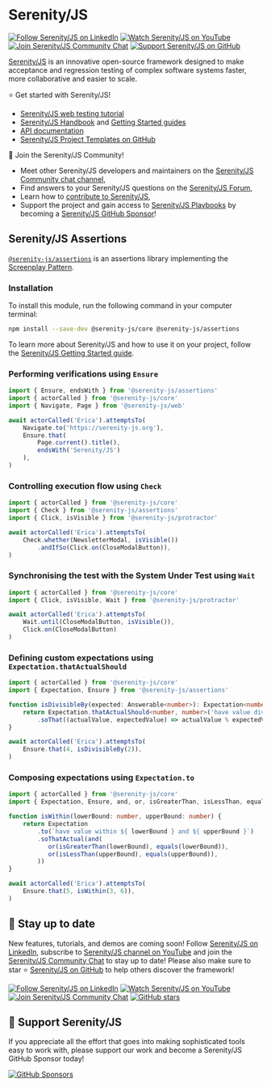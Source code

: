 # Serenity/JS

[![Follow Serenity/JS on LinkedIn](https://img.shields.io/badge/Follow-Serenity%2FJS%20-0077B5?logo=linkedin)](https://www.linkedin.com/company/serenity-js)
[![Watch Serenity/JS on YouTube](https://img.shields.io/badge/Watch-@serenity--js-E62117?logo=youtube)](https://www.youtube.com/@serenity-js)
[![Join Serenity/JS Community Chat](https://img.shields.io/badge/Chat-Serenity%2FJS%20Community-FBD30B?logo=matrix)](https://matrix.to/#/#serenity-js:gitter.im)
[![Support Serenity/JS on GitHub](https://img.shields.io/badge/Support-@serenity--js-703EC8?logo=github)](https://github.com/sponsors/serenity-js)

[Serenity/JS](https://serenity-js.org) is an innovative open-source framework designed to make acceptance and regression testing
of complex software systems faster, more collaborative and easier to scale.

⭐️ Get started with Serenity/JS!
- [Serenity/JS web testing tutorial](https://serenity-js.org/handbook/web-testing/your-first-web-scenario)
- [Serenity/JS Handbook](https://serenity-js.org/handbook) and [Getting Started guides](https://serenity-js.org/handbook/getting-started/)
- [API documentation](https://serenity-js.org/api/)
- [Serenity/JS Project Templates on GitHub](https://serenity-js.org/handbook/getting-started/project-templates/)

👋 Join the Serenity/JS Community!
- Meet other Serenity/JS developers and maintainers on the [Serenity/JS Community chat channel](https://matrix.to/#/#serenity-js:gitter.im),
- Find answers to your Serenity/JS questions on the [Serenity/JS Forum](https://github.com/orgs/serenity-js/discussions/categories/how-do-i),
- Learn how to [contribute to Serenity/JS](https://serenity-js.org/community/contributing/),
- Support the project and gain access to [Serenity/JS Playbooks](https://github.com/serenity-js/playbooks) by becoming a [Serenity/JS GitHub Sponsor](https://github.com/sponsors/serenity-js)!

## Serenity/JS Assertions

[`@serenity-js/assertions`](https://serenity-js.org/api/rest/) is an assertions library implementing the [Screenplay Pattern](https://serenity-js.org/handbook/design/screenplay-pattern/).

### Installation

To install this module, run the following command in your computer terminal:

```sh
npm install --save-dev @serenity-js/core @serenity-js/assertions
```

To learn more about Serenity/JS and how to use it on your project, follow the [Serenity/JS Getting Started guide](https://serenity-js.org/handbook/getting-started/).

### Performing verifications using `Ensure`

```typescript
import { Ensure, endsWith } from '@serenity-js/assertions'
import { actorCalled } from '@serenity-js/core'
import { Navigate, Page } from '@serenity-js/web'

await actorCalled('Erica').attemptsTo(
    Navigate.to('https://serenity-js.org'),
    Ensure.that(
        Page.current().title(), 
        endsWith('Serenity/JS')
    ),
)
```

### Controlling execution flow using `Check`

```typescript
import { actorCalled } from '@serenity-js/core'
import { Check } from '@serenity-js/assertions' 
import { Click, isVisible } from '@serenity-js/protractor'

await actorCalled('Erica').attemptsTo(
    Check.whether(NewsletterModal, isVisible())
        .andIfSo(Click.on(CloseModalButton)),
)
```

### Synchronising the test with the System Under Test using `Wait`

```typescript
import { actorCalled } from '@serenity-js/core'
import { Click, isVisible, Wait } from '@serenity-js/protractor'

await actorCalled('Erica').attemptsTo(
    Wait.until(CloseModalButton, isVisible()),
    Click.on(CloseModalButton)
)
```

### Defining custom expectations using `Expectation.thatActualShould`

```typescript
import { actorCalled } from '@serenity-js/core'
import { Expectation, Ensure } from '@serenity-js/assertions'

function isDivisibleBy(expected: Answerable<number>): Expectation<number> {
    return Expectation.thatActualShould<number, number>('have value divisible by', expected)
        .soThat((actualValue, expectedValue) => actualValue % expectedValue === 0)
}

await actorCalled('Erica').attemptsTo(
    Ensure.that(4, isDivisibleBy(2)),
)
```

### Composing expectations using `Expectation.to`

```typescript
import { actorCalled } from '@serenity-js/core'
import { Expectation, Ensure, and, or, isGreaterThan, isLessThan, equals  } from '@serenity-js/assertions'

function isWithin(lowerBound: number, upperBound: number) {
    return Expectation
        .to(`have value within ${ lowerBound } and ${ upperBound }`)
        .soThatActual(and(
           or(isGreaterThan(lowerBound), equals(lowerBound)),
           or(isLessThan(upperBound), equals(upperBound)),
        ))
}

await actorCalled('Erica').attemptsTo(
    Ensure.that(5, isWithin(3, 6)),
)
```

## 📣 Stay up to date

New features, tutorials, and demos are coming soon!
Follow [Serenity/JS on LinkedIn](https://www.linkedin.com/company/serenity-js),
subscribe to [Serenity/JS channel on YouTube](https://www.youtube.com/@serenity-js) and join the [Serenity/JS Community Chat](https://matrix.to/#/#serenity-js:gitter.im) to stay up to date!
Please also make sure to star ⭐️ [Serenity/JS on GitHub](https://github.com/serenity-js/serenity-js) to help others discover the framework!

[![Follow Serenity/JS on LinkedIn](https://img.shields.io/badge/Follow-Serenity%2FJS%20-0077B5?logo=linkedin)](https://www.linkedin.com/company/serenity-js)
[![Watch Serenity/JS on YouTube](https://img.shields.io/badge/Watch-@serenity--js-E62117?logo=youtube)](https://www.youtube.com/@serenity-js)
[![Join Serenity/JS Community Chat](https://img.shields.io/badge/Chat-Serenity%2FJS%20Community-FBD30B?logo=matrix)](https://matrix.to/#/#serenity-js:gitter.im)
[![GitHub stars](https://img.shields.io/github/stars/serenity-js/serenity-js?label=Serenity%2FJS&logo=github&style=badge)](https://github.com/serenity-js/serenity-js)

## 💛 Support Serenity/JS

If you appreciate all the effort that goes into making sophisticated tools easy to work with, please support our work and become a Serenity/JS GitHub Sponsor today!

[![GitHub Sponsors](https://img.shields.io/badge/Support%20@serenity%2FJS-703EC8?style=for-the-badge&logo=github&logoColor=white)](https://github.com/sponsors/serenity-js)

